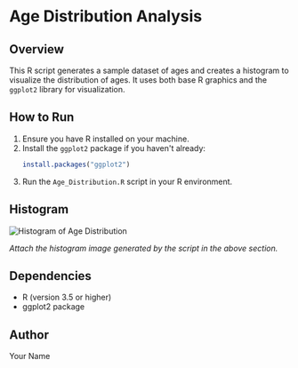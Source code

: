 # Age Distribution Analysis

## Overview

This R script generates a sample dataset of ages and creates a histogram to visualize the distribution of ages. It uses both base R graphics and the `ggplot2` library for visualization.

## How to Run

1. Ensure you have R installed on your machine.
2. Install the `ggplot2` package if you haven't already:
   ```R
   install.packages("ggplot2")
   ```
3. Run the `Age_Distribution.R` script in your R environment.

## Histogram

![Histogram of Age Distribution](DataScience/R_Projects/Age_Distribution/Result.jpg)

_Attach the histogram image generated by the script in the above section._

## Dependencies

- R (version 3.5 or higher)
- ggplot2 package

## Author

Your Name
